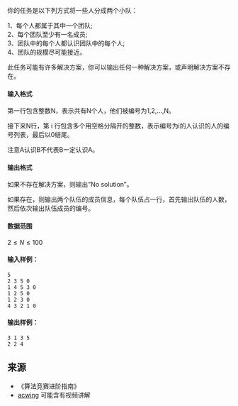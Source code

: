 你的任务是以下列方式将一些人分成两个小队：

1、每个人都属于其中一个团队;  
2、每个团队至少有一名成员;  
3、团队中的每个人都认识团队中的每个人;  
4、团队的规模尽可能接近。

此任务可能有许多解决方案，你可以输出任何一种解决方案，或声明解决方案不存在。

#### 输入格式

第一行包含整数N，表示共有N个人，他们被编号为1,2,…,N。

接下来N行，第 i 行包含多个用空格分隔开的整数，表示编号为i的人认识的人的编号列表，最后以0结尾。

注意A认识B不代表B一定认识A。

#### 输出格式

如果不存在解决方案，则输出”No solution”。

如果存在，则输出两个队伍的成员信息，每个队伍占一行，首先输出队伍的人数，然后依次输出队伍成员的编号。

#### 数据范围

$2 \le N \le 100$

#### 输入样例：

```
5
2 3 5 0
1 4 5 3 0
1 2 5 0
1 2 3 0
4 3 2 1 0
```

#### 输出样例：

```
3 1 3 5
2 2 4
```

## 来源 
- 《算法竞赛进阶指南》
- [acwing](https://www.acwing.com/problem/content/407/) 可能含有视频讲解